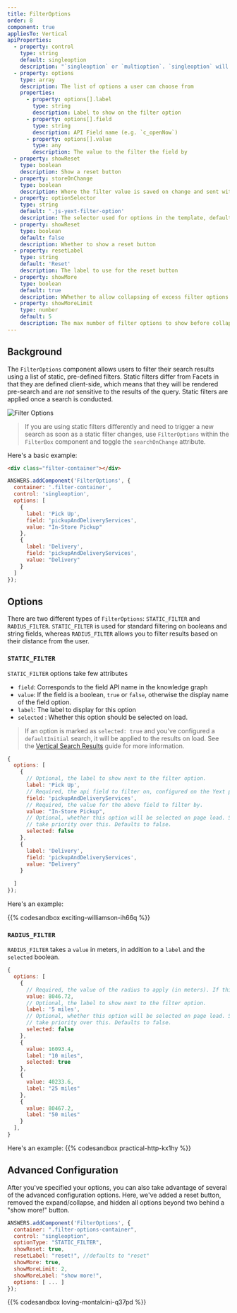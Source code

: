 ```yaml
---
title: FilterOptions
order: 8
component: true
appliesTo: Vertical
apiProperties:
  - property: control
    type: string
    default: singleoption
    description: "`singleoption` or `multioption`. `singleoption` will show a radio control and `multioption` will show as checkboxes"
  - property: options
    type: array
    description: The list of options a user can choose from
    properties:
      - property: options[].label
        type: string
        description: Label to show on the filter option
      - property: options[].field
        type: string
        description: API Field name (e.g. `c_openNow`)
      - property: options[].value
        type: any
        description: The value to the filter the field by
  - property: showReset
    type: boolean
    description: Show a reset button
  - property: storeOnChange
    type: boolean
    description: Where the filter value is saved on change and sent with the next search.
  - property: optionSelector
    type: string
    default: '.js-yext-filter-option'
    description: The selector used for options in the template, defaults to '.js-yext-filter-option'
  - property: showReset
    type: boolean
    default: false
    description: Whether to show a reset button
  - property: resetLabel
    type: string
    default: 'Reset'
    description: The label to use for the reset button
  - property: showMore
    type: boolean
    default: true
    description: WWhether to allow collapsing of excess filter options after a limit
  - property: showMoreLimit
    type: number
    default: 5
    description: The max number of filter options to show before collapsing extras
---
```


## Background

The `FilterOptions` component allows users to filter their search results using
a list of static, pre-defined filters. Static filters differ from
Facets in that they are defined client-side, which means that they will be
rendered pre-search and are *not* sensitive to the results of the query. Static filters are applied once a search is conducted.

![Filter Options](/img/docs/filter-options-static.png)


> If you are using static filters differently and need to trigger a new search as soon as a static filter changes, use `FilterOptions` within the `FilterBox` component and toggle the `searchOnChange` attribute.

Here's a basic example:

```html
<div class="filter-container"></div>
```

```js
ANSWERS.addComponent('FilterOptions', {
  container: '.filter-container',
  control: 'singleoption',
  options: [
    {
      label: 'Pick Up',
      field: 'pickupAndDeliveryServices',
      value: "In-Store Pickup"
    },
    {
      label: 'Delivery',
      field: 'pickupAndDeliveryServices',
      value: "Delivery"
    }
  ]
});
```


## Options
There are two different types of `FilterOptions`: `STATIC_FILTER` and `RADIUS_FILTER`. 
`STATIC_FILTER` is used for standard filtering on booleans and string fields, whereas 
`RADIUS_FILTER` allows you to filter results based on their distance from the user.

### `STATIC_FILTER`

`STATIC_FILTER` options take few attributes
* `field`:  Corresponds to the field API name in the knowledge graph
* `value`: If the field is a boolean, `true` or `false`, otherwise the display name of the field option.
* `label`: The label to display for this option
* `selected` : Whether this option should be selected on load. 

> If an option is marked as `selected: true` and you've configured a `defaultInitial` search, 
> it will be applied to the results on load. See the
> [Vertical Search Results](/guides/vertical-search-results-page) guide for more information.

```js
{
  options: [
    {
      // Optional, the label to show next to the filter option.
      label: 'Pick Up',
      // Required, the api field to filter on, configured on the Yext platform.
      field: 'pickupAndDeliveryServices', 
      // Required, the value for the above field to filter by.
      value: "In-Store Pickup",
      // Optional, whether this option will be selected on page load. Selected options stored in the url
      // take priority over this. Defaults to false.
      selected: false
    },
    {
      label: 'Delivery',
      field: 'pickupAndDeliveryServices',
      value: "Delivery"
    }
  
  ]
});
```
Here's an example:

{{% codesandbox exciting-williamson-ih66q %}}

### `RADIUS_FILTER`

`RADIUS_FILTER` takes a `value` in meters, in addition to a `label` and the `selected` boolean.

```js
{
  options: [
    {
      // Required, the value of the radius to apply (in meters). If this value is 0, the SDK will not add explicit radius filtering to the request. The backend may still perform its own filtering depending on the query given.
      value: 8046.72,
      // Optional, the label to show next to the filter option.
      label: '5 miles',
      // Optional, whether this option will be selected on page load. Selected options stored in the url
      // take priority over this. Defaults to false.
      selected: false
    },
    {
      value: 16093.4,
      label: "10 miles",
      selected: true
    },
    {
      value: 40233.6,
      label: "25 miles"
    },
    {
      value: 80467.2,
      label: "50 miles"
    }
  ],
}
```

Here's an example:
{{% codesandbox practical-http-kx1hy %}}

## Advanced Configuration
After you've specified your options, you can also take advantage of several of the advanced configuration options. Here, we've added a reset button, removed the expand/collapse, and hidden all options beyond two behind a "show more!" button. 

```js
ANSWERS.addComponent('FilterOptions', {
  container: ".filter-options-container",
  control: "singleoption",
  optionType: "STATIC_FILTER",
  showReset: true,
  resetLabel: "reset!", //defaults to "reset"
  showMore: true,
  showMoreLimit: 2,
  showMoreLabel: "show more!",
  options: [ ... ]
});
```
{{% codesandbox loving-montalcini-q37pd %}}
